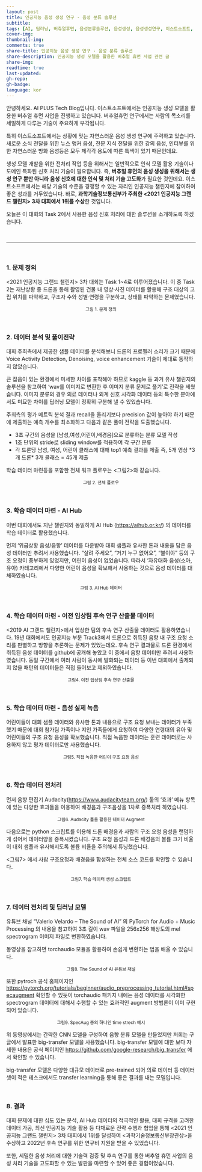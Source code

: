 ```yaml
---
layout: post
title: 인공지능 음성 생성 연구 - 음성 분류 솔루션
subtitle:
tags: [AI, 딥러닝, 버츄얼휴먼, 음성분류솔루션, 음성생성, 음성생성연구, 이스트소프트, 인공지능]
cover-img:
thumbnail-img:
comments: true
share-title: 인공지능 음성 생성 연구 - 음성 분류 솔루션
share-description: 인공지능 생성 모델을 활용한 버추얼 휴먼 사업 관련 글
share-img: 
readtime: true
last-updated:
gh-repo:
gh-badge:
language: kor
---
```


안녕하세요. AI PLUS Tech Blog입니다.
이스트소프트에서는 인공지능 생성 모델을 활용한 버추얼 휴먼 사업을 진행하고 있습니다. 버추얼휴먼 연구에서는 사람의 목소리를 세밀하게 다루는 기술이 주요하게 부각됩니다.

특히 이스트소프트에서는 상황에 맞는 자연스러운 음성 생성 연구에 주력하고 있습니다. 새로운 소식 전달을 위한 뉴스 앵커 음성, 전문 지식 전달을 위한 강의 음성, 인터뷰를 위한 자연스러운 방화 음성등은 모두 제각각 용도에 따른 특색이 있기 때문인데요.

생성 모델 개발을 위한 전처리 작업 등을 위해서는 일반적으로 인식 모델 활용 기술이나 도메인 특화된 신호 처리 기술이 필요합니다. 즉, <strong>버추얼 휴먼의 음성 생성을 위해서는 생성 연구 뿐만 아니라 음성 신호에 대한 인식 및 처리 기술 고도화</strong>가 필요한 것인데요. 이스트소프트에서는 해당 기술의 수준을 경쟁할 수 있는 자리인 인공지능 챌린지에 참여하여 좋은 성과를 거두었습니다. 바로, <strong>과학기술정보통신부가 주최한 <2021 인공지능 그랜드 챌린지> 3차 대회에서 1위를 수상</strong>한 것입니다.

오늘은 이 대회의 Task 2에서 사용한 음성 신호 처리에 대한 솔루션을 소개하도록 하겠습니다.

<br>

<hr/>

<br>

<h3>1. 문제 정의</h3>

<2021 인공지능 그랜드 챌린지> 3차 대회는 Task 1~4로 이루어졌습니다. 이 중 Task 2는 재난상황 중 드론을 통해 촬영된 건물 내 영상·사진 데이터를 활용해 구조 대상의 고립 위치를 파악하고, 구조자 수와 성별·연령을 구분하고, 상태를 파악하는 문제였습니다.

<center>
    <figure>
        <img src="/assets/img/2022/0610/first.jpeg" alt="" />
        <figcaption><small>그림 1. 문제 정의</small></figcaption>
    </figure>
</center>

<br>

<h3>2. 데이터 분석 및 풀이전략</h3>

대회 주최측에서 제공한 샘플 데이터를 분석해보니 드론의 프로펠러 소리가 크기 때문에 Voice Activity Detection, Denoising, voice enhancement 기술이 제대로 동작하지 않았습니다.

큰 잡음이 있는 환경에서 미세한 차이를 포착해야 하므로 kaggle 등 과거 유사 챌린지의  솔루션을 참고하여 ‘wav를 이미지로 변환한 후 이미지 분류 문제로 풀기’로 전략을 세웠습니다. 이미지 분류의 경우 의료 데이터나 외계 신호 시각화 데이터 등의 특수한 분야에서도 미묘한 차이를 딥러닝 모델이 정확히 구분해 낼 수 있었습니다.

주최측의 평가 메트릭 분석 결과 recall을 올리기보다 precision 값이 높아야 하기 때문에 제출하는 예측 개수를 최소화하고 다음과 같은 풀이 전략을 도출했습니다.

<ul>
    <li>3초 구간의 음성을 [남성,여성,어린이,배경음]으로 분류하는 분류 모델 작성</li>
    <li>1초 단위의 stride로 sliding window를 적용하여 각 구간 분류</li>
    <li>각 드론당 남성, 여성, 어린이 클래스에 대해 top1 예측 결과를 제출
    즉, 5개 영상 *3개 드론* 3개 클래스 = 45개 제출</li>
</ul>

학습 데이터 마련등을 포함한 전체 워크 플로우는 &lt;그림2>와 같습니다.

<center>
    <figure>
        <img src="/assets/img/2022/0610/second.jpeg" alt="" />
        <figcaption><small>그림 2. 전체 플로우</small></figcaption>
    </figure>
</center>

<br>

<h3>3. 학습 데이터 마련 - AI Hub</h3>

이번 대회에서도 지난 챌린지와 동일하게  AI Hub (<https://aihub.or.kr/>) 의 데이터를 학습 데이터로 활용했습니다.

먼저 ‘위급상황 음성/음향’ 데이터를 다운받아 대회 샘플과 유사한 톤과 내용을 담은 음성 데이터만 추려서 사용했습니다.  “살려 주세요”,  “거기 누구 없어요”,  “불이야” 등의 구조 요청이 풍부하게 있었지만, 어린이 음성이 없었습니다. 따라서  ‘자유대화 음성(소아, 유아) 카테고리에서 다양한 어린이 음성을 확보해서 사용하는 것으로 음성 데이터를 대체하였습니다.

<center>
    <figure>
        <img src="/assets/img/2022/0610/third.jpeg" alt="" />
        <figcaption><small>그림 3. AI Hub 데이터</small></figcaption>
    </figure>
</center>
<br>

<h3>4. 학습 데이터 마련 - 이전 입상팀 후속 연구 산출물 데이터</h3>

<2019 AI 그랜드 챌린지>에서 입상한 팀의 후속 연구 산출물 데이터도 활용하였습니다. 19년 대회에서도 인공지능 부분 Track3에서 드론으로 취득된 음향 내 구조 요청 소리를 판별하고 방향을 추론하는 문제가 있었는데요. 후속 연구 결과물로 드론 환경에서 취득된 음성 데이터를 github에 공개해 놓았고 이 중에서  음향 데이터만 추려서 사용하였습니다. 동일 구간에서 여러 사람이 동시에 발화되는 데이터 등 이번 대회에서 출제되지 않을 패턴의 데이터들은 직접 들어보고 제외하였습니다.

<center>
    <figure>
        <img src="/assets/img/2022/0610/forth.jpeg" alt="" />
        <figcaption><small>그림4.  이전 입상팀 후속 연구 산출물</small></figcaption>
    </figure>
</center>

<br>

<h3>5. 학습 데이터 마련 - 음성 실제 녹음</h3>

어린이들이 대회 샘플 데이터와 유사한 톤과 내용으로 구조 요청 보내는 데이터가 부족했기 때문에 대회  참가팀 가족이나 지인 가족들에게 요청하여 다양한 연령대의 유아 및 어린이들의 구조 요청 음성을 확보했습니다. 직접 녹음한 데이터는 훈련 데이터로는 사용하지 않고 평가 데이터로만 사용했습니다.

<center>
    <figure>
        <img src="/assets/img/2022/0610/fifth.jpeg" alt="" />
        <figcaption><small>그림5. 직접 녹음한 어린이 구조 요청 음성</small></figcaption>
    </figure>
</center>

<br>

<h3>6. 학습 데이터 전처리</h3>

먼저 음향 편집기 Audacity(<https://www.audacityteam.org/>) 툴의 ‘효과’ 메뉴 항목에 있는 다양한  효과들을  이용하여 배경음과 구조음성을 1차로 증폭처리 하였습니다.

<center>
    <figure>
        <img src="/assets/img/2022/0610/sixth.jpeg" alt="" />
        <figcaption><small>그림6.  Audacity 툴을 활용한 데이터 Augment</small></figcaption>
    </figure>
</center>

다음으로는 python 스크립트를 이용해 드론 배경음과 사람의 구조 요청 음성을 랜덤하게 섞어서 데이터양을 증폭시켰습니다. 구조 요청 음성과 드론 배경음의 볼륨 크기 비율이 대회 샘플과 유사해지도록 볼륨 비율을 주의해서 튜닝했습니다.

&lt;그림7> 에서 사람 구조요청과 배경음을  합성하는 전체 소스 코드를 확인할 수 있습니다.

<center>
    <figure>
        <img src="/assets/img/2022/0610/seventh.jpeg" alt="" />
        <figcaption><small>그림7.  학습 데이터 생성 스크립트</small></figcaption>
    </figure>
</center>
<br>

<h3>7. 데이터 전처리 및 딥러닝 모델</h3>

유튜브 채널 “Valerio Velardo – The Sound of AI” 의 PyTorch for Audio + Music Processing 의 내용을 참고하여 3초 길이 wav 파일을  256x256 해상도의 mel spectrogram 이미지 파일로 변환하였습니다.

동영상을 참고하면 torchaudio 모듈을 활용하여 손쉽게 변환하는 법을 배울 수 있습니다.

<center>
    <figure>
        <img src="/assets/img/2022/0610/eigth.jpeg" alt="" />
        <figcaption><small>그림8. The Sound of AI 유튜브 채널</small></figcaption>
    </figure>
</center>

또한 pytroch 공식 홈페이지인 <https://pytorch.org/tutorials/beginner/audio_preprocessing_tutorial.html#specaugment> 확인할 수 있듯이 torchaudio 패키지 내에는 음성 데이터를 시각화한 spectrogram 데이터에 대해서 수행할 수 있는 효과적인 augment 방법론이 이미 구현되어 있습니다.

<center>
    <figure>
        <img src="/assets/img/2022/0610/nineth.jpeg" alt="" />
        <figcaption><small>그림9.  SpecAug 중의 하나인  time strech 예시</small></figcaption>
    </figure>
</center>

위 동영상에서는 간략한 CNN 모델을 구성하여 음향 분류 모델을 만들었지만 저희는 구글에서 발표한 big-transfer 모델을 사용했습니다. big-transfer 모델에 대한 보다 자세한 내용은 공식 페이지인 <https://github.com/google-research/big_transfer> 에서 확인할 수 있습니다.

big-transfer 모델은 다양한 대규모 데이터로 pre-trained 되어  의료 데이터 등 데이터셋이 적은 테스크에서도 transfer learning을 통해 좋은 결과를 내는 모델입니다.

<br>

<h3>8. 결과</h3>

대회 문제에 대한 심도 있는 분석, AI Hub 데이터의 적극적인 활용, 대회 규격을 고려한 데이터 가공, 최신 인공지능 기술 활용 등 다채로운 전략 수행과 협업을 통해 <2021 인공지능 그랜드 챌린지> 3차 대회에서 1위를 달성하여 &lt;과학기술정보통신부장관상>을 수상하고  2022년 후속 연구를 위한 연구비 지원을 받을 수 있었습니다.

또한, 세밀한 음성 처리에 대한 기술력 검증 및 후속 연구를 통한 버추얼 휴먼 사업의 음성 처리 기술을 고도화할 수 있는 발판을 마련할 수 있어 좋은 경험이었습니다.

<center>
    <img src="/assets/img/2022/0610/tenth.jpeg" alt="" />
</center>
